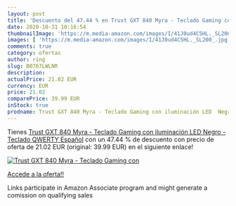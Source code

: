 ```yaml
---
layout: post
title: 'Descuento del 47.44 % en Trust GXT 840 Myra - Teclado Gaming con '
date: 2020-10-31 10:16:54
thumbnailImage: 'https://m.media-amazon.com/images/I/41J0ud4C5HL._SL200_.jpg'
images: [ 'https://m.media-amazon.com/images/I/41J0ud4C5HL._SL200_.jpg' ]
comments: true
category: ofertas
author: ring
slug: B0767LWLNR
description:
actualPrice: 21.02 EUR
currency: EUR
price: 21.02
comparePrice: 39.99 EUR
inStock: true
prodname: Trust GXT 840 Myra - Teclado Gaming con iluminación LED  Negro - Teclado QWERTY Español
---
```


Tienes [Trust GXT 840 Myra - Teclado Gaming con iluminación LED  Negro - Teclado QWERTY Español](https://www.amazon.es/dp/B0767LWLNR/?tag=tolees-21) con un 47.44 % de descuento con precio de oferta de 21.02 EUR (original: 39.99 EUR) en el siguiente enlace!

[![Trust GXT 840 Myra - Teclado Gaming con ](https://m.media-amazon.com/images/I/41J0ud4C5HL._SL200_.jpg)](https://www.amazon.es/dp/B0767LWLNR/?tag=tolees-21)

[Accede a la oferta!!](https://www.amazon.es/dp/B0767LWLNR/?tag=tolees-21)

Links participate in Amazon Associate program and might generate a comission on qualifying sales


